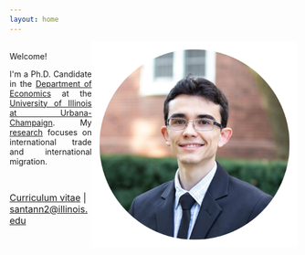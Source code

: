 ```yaml
---
layout: home
---
```


 <style>
   p.ex1 {
     max-width: 310px;
    }
 </style>

   <img src="./files/profile_c.png" alt="profile" style="width: 360px;" align="right" />

<br>
Welcome! <br/>
<p style="text-align:justify" class="ex1">I'm a Ph.D. Candidate in the <a target="_blank" rel="noopener noreferrer" href="http://www.economics.illinois.edu">Department of Economics</a> at the <a target="_blank" rel="noopener noreferrer" href="https://illinois.edu/">University of Illinois at Urbana-Champaign</a>. My <a class="page-link" href="/research/">research</a> focuses on international trade and international migration.</p> <br/>

<p align="left"><font size="3"> <a class="page-link" target="_blank" rel="noopener noreferrer" href="/files/vpsantanna_CV.pdf"><i class="fa fa-file-pdf-o"></i> Curriculum vitae</a> | <a href="mailto:santann2@illinois.edu"> <i class="fa fa-envelope"></i> santann2@illinois.edu</a> </font></p>

